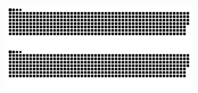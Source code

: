 ![github contribution grid snake animation](https://raw.githubusercontent.com/Madscientiste/Madscientiste/output/github-contribution-grid-snake-dark.svg#gh-dark-mode-only)
![github contribution grid snake animation](https://raw.githubusercontent.com/Madscientiste/Madscientiste/output/github-contribution-grid-snake.svg#gh-light-mode-only)


